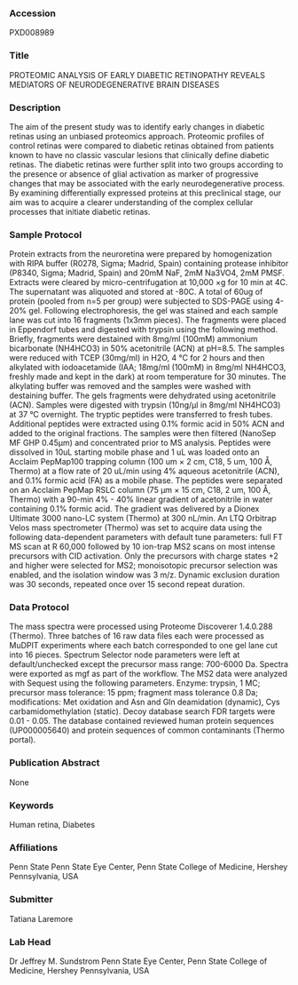 ### Accession
PXD008989

### Title
PROTEOMIC ANALYSIS OF EARLY DIABETIC RETINOPATHY REVEALS MEDIATORS OF NEURODEGENERATIVE BRAIN DISEASES

### Description
The aim of the present study was to identify early changes in diabetic retinas using an unbiased proteomics approach. Proteomic profiles of control retinas were compared to diabetic retinas obtained from patients known to have no classic vascular lesions that clinically define diabetic retinas. The diabetic retinas were further split into two groups according to the presence or absence of glial activation as marker of progressive changes that may be associated with the early neurodegenerative process. By examining differentially expressed proteins at this preclinical stage, our aim was to acquire a clearer understanding of the complex cellular processes that initiate diabetic retinas.

### Sample Protocol
Protein extracts from the neuroretina were prepared by homogenization with RIPA buffer (R0278, Sigma; Madrid, Spain) containing protease inhibitor (P8340, Sigma; Madrid, Spain) and 20mM NaF, 2mM Na3VO4, 2mM PMSF. Extracts were cleared by micro-centrifugation at 10,000 ×g for 10 min at 4C. The supernatant was aliquoted and stored at -80C. A total of 60ug of protein (pooled from n=5 per group) were subjected to SDS-PAGE using 4-20% gel. Following electrophoresis, the gel was stained and each sample lane was cut into 16 fragments (1x3mm pieces). The fragments were placed in Eppendorf tubes and digested with trypsin using the following method. Briefly, fragments were destained with 8mg/ml (100mM) ammonium bicarbonate (NH4HCO3) in 50% acetonitrile (ACN) at pH=8.5. The samples were reduced with TCEP (30mg/ml) in H2O, 4 °C for 2 hours and then alkylated with iodoacetamide (IAA; 18mg/ml (100mM) in 8mg/ml NH4HCO3, freshly made and kept in the dark) at room temperature for 30 minutes. The alkylating buffer was removed and the samples were washed with destaining buffer. The gels fragments were dehydrated using acetonitrile (ACN). Samples were digested with trypsin (10ng/µl in 8mg/ml NH4HCO3) at 37 °C overnight. The tryptic peptides were transferred to fresh tubes. Additional peptides were extracted using 0.1% formic acid in 50% ACN and added to the original fractions. The samples were then filtered (NanoSep MF GHP 0.45µm) and concentrated prior to MS analysis.   Peptides were dissolved in 10uL starting mobile phase and 1 uL was loaded onto an Acclaim PepMap100 trapping column (100 um × 2 cm, C18, 5 um, 100 Å, Thermo) at a flow rate of 20 uL/min using 4% aqueous acetonitrile (ACN), and 0.1% formic acid (FA) as a mobile phase. The peptides were separated on an Acclaim PepMap RSLC column (75 µm × 15 cm, C18, 2 um, 100 Å, Thermo) with a 90-min 4% - 40% linear gradient of acetonitrile in water containing 0.1% formic acid. The gradient was delivered by a Dionex Ultimate 3000 nano-LC system (Thermo) at 300 nL/min. An LTQ Orbitrap Velos mass spectrometer (Thermo) was set to acquire data using the following data-dependent parameters with default tune parameters: full FT MS scan at R 60,000 followed by 10 ion-trap MS2 scans on most intense precursors with CID activation. Only the precursors with charge states +2 and higher were selected for MS2; monoisotopic precursor selection was enabled, and the isolation window was 3 m/z. Dynamic exclusion duration was 30 seconds, repeated once over 15 second repeat duration.

### Data Protocol
The mass spectra were processed using Proteome Discoverer 1.4.0.288 (Thermo). Three batches of 16  raw data files each were  processed as MuDPIT experiments where each batch corresponded to one gel  lane cut into 16 pieces. Spectrum Selector node parameters were left at default/unchecked except the  precursor mass range: 700-6000 Da. Spectra were exported as mgf as part of the workflow. The MS2  data were analyzed with Sequest using the following parameters. Enzyme: trypsin, 1 MC; precursor  mass tolerance: 15 ppm; fragment mass tolerance 0.8 Da; modifications: Met oxidation and Asn and Gln  deamidation (dynamic), Cys carbamidomethylation (static). Decoy database search FDR targets were  0.01 - 0.05. The database contained reviewed human protein sequences (UP000005640) and protein  sequences of common contaminants (Thermo portal).

### Publication Abstract
None

### Keywords
Human retina, Diabetes

### Affiliations
Penn State
Penn State Eye Center, Penn State College of Medicine, Hershey Pennsylvania, USA

### Submitter
Tatiana Laremore

### Lab Head
Dr Jeffrey M. Sundstrom
Penn State Eye Center, Penn State College of Medicine, Hershey Pennsylvania, USA


